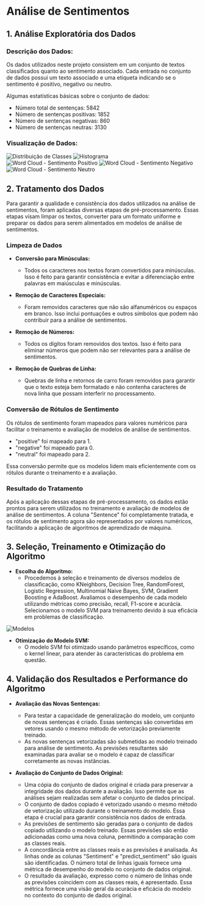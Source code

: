 # Análise de Sentimentos

## 1. Análise Exploratória dos Dados

### **Descrição dos Dados:**
  
  Os dados utilizados neste projeto consistem em um conjunto de textos classificados quanto ao sentimento associado. Cada entrada no conjunto de dados possui um texto associado e uma etiqueta indicando se o sentimento é positivo, negativo ou neutro.

  Algumas estatísticas básicas sobre o conjunto de dados:

- Número total de sentenças: 5842
- Número de sentenças positivas: 1852
- Número de sentenças negativas: 860
- Número de sentenças neutras: 3130

### **Visualização de Dados:**
  
  ![Distribuição de Classes](images/Distribuição%20de%20Classes.png)
  ![Histograma](images/Histograma.png)
  ![Word Cloud - Sentimento Positivo](images/Word%20Cloud%20-%20Sentimento%20Positivo.png)
  ![Word Cloud - Sentimento Negativo](images/Word%20Cloud%20-%20Sentimento%20Negativo.png)
  ![Word Cloud - Sentimento Neutro](images/Word%20Cloud%20-%20Sentimento%20Neutro.png)

## 2. Tratamento dos Dados

Para garantir a qualidade e consistência dos dados utilizados na análise de sentimentos, foram aplicadas diversas etapas de pré-processamento. Essas etapas visam limpar os textos, converter para um formato uniforme e preparar os dados para serem alimentados em modelos de análise de sentimentos.

### **Limpeza de Dados**

- **Conversão para Minúsculas:**
  - Todos os caracteres nos textos foram convertidos para minúsculas. Isso é feito para garantir consistência e evitar a diferenciação entre palavras em maiúsculas e minúsculas.

- **Remoção de Caracteres Especiais:**
  - Foram removidos caracteres que não são alfanuméricos ou espaços em branco. Isso inclui pontuações e outros símbolos que podem não contribuir para a análise de sentimentos.

- **Remoção de Números:**
  - Todos os dígitos foram removidos dos textos. Isso é feito para eliminar números que podem não ser relevantes para a análise de sentimentos.

- **Remoção de Quebras de Linha:**
  - Quebras de linha e retornos de carro foram removidos para garantir que o texto esteja bem formatado e não contenha caracteres de nova linha que possam interferir no processamento.

### **Conversão de Rótulos de Sentimento**

Os rótulos de sentimento foram mapeados para valores numéricos para facilitar o treinamento e avaliação de modelos de análise de sentimentos.

- "positive" foi mapeado para 1.
- "negative" foi mapeado para 0.
- "neutral" foi mapeado para 2.

Essa conversão permite que os modelos lidem mais eficientemente com os rótulos durante o treinamento e a avaliação.

### Resultado do Tratamento

Após a aplicação dessas etapas de pré-processamento, os dados estão prontos para serem utilizados no treinamento e avaliação de modelos de análise de sentimentos. A coluna "Sentence" foi completamente tratada, e os rótulos de sentimento agora são representados por valores numéricos, facilitando a aplicação de algoritmos de aprendizado de máquina.

## 3. Seleção, Treinamento e Otimização do Algoritmo

- **Escolha do Algoritmo:**
  - Procedemos à seleção e treinamento de diversos modelos de classificação, como KNeighbors, Decision Tree, RandomForest, Logistic Regression, Multinomial Naive Bayes, SVM, Gradient Boosting e AdaBoost. Avaliamos o desempenho de cada modelo utilizando métricas como precisão, recall, F1-score e acurácia. Selecionamos o modelo SVM para treinamento devido à sua eficácia em problemas de classificação.

![Modelos](images/Modelos.png)

- **Otimização do Modelo SVM:**
  - O modelo SVM foi otimizado usando parâmetros específicos, como o kernel linear, para atender às características do problema em questão.

## 4. Validação dos Resultados e Performance do Algoritmo

- **Avaliação das Novas Sentenças:**
  - Para testar a capacidade de generalização do modelo, um conjunto de novas sentenças é criado. Essas sentenças são convertidas em vetores usando o mesmo método de vetorização previamente treinado.
  - As novas sentenças vetorizadas são submetidas ao modelo treinado para análise de sentimento. As previsões resultantes são examinadas para avaliar se o modelo é capaz de classificar corretamente as novas instâncias.

- **Avaliação do Conjunto de Dados Original:**
  - Uma cópia do conjunto de dados original é criada para preservar a integridade dos dados durante a avaliação. Isso permite que as análises sejam realizadas sem afetar o conjunto de dados principal.
  - O conjunto de dados copiado é vetorizado usando o mesmo método de vetorização utilizado durante o treinamento do modelo. Essa etapa é crucial para garantir consistência nos dados de entrada.
  - As previsões de sentimento são geradas para o conjunto de dados copiado utilizando o modelo treinado. Essas previsões são então adicionadas como uma nova coluna, permitindo a comparação com as classes reais.
  - A concordância entre as classes reais e as previsões é analisada. As linhas onde as colunas "Sentiment" e "predict_sentiment" são iguais são identificadas. O número total de linhas iguais fornece uma métrica de desempenho do modelo no conjunto de dados original.
  - O resultado da avaliação, expresso como o número de linhas onde as previsões coincidem com as classes reais, é apresentado. Essa métrica fornece uma visão geral da acurácia e eficácia do modelo no contexto do conjunto de dados original.
